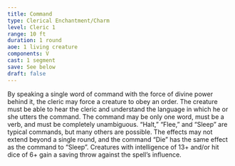 ```yaml
---
title: Command
type: Clerical Enchantment/Charm
level: Cleric 1
range: 10 ft
duration: 1 round
aoe: 1 living creature
components: V
cast: 1 segment
save: See below
draft: false
---
```


By speaking a single word of command with the force of divine power behind it, the cleric may force a creature to obey an order. The creature must be able to hear the cleric and understand the language in which he or she utters the command. The command may be only one word, must be a verb, and must be completely unambiguous. “Halt,” “Flee,” and “Sleep” are typical commands, but many others are possible. The effects may not extend beyond a single round, and the command “Die” has the same effect as the command to “Sleep”. Creatures with intelligence of 13+ and/or hit dice of 6+ gain a saving throw against the spell’s influence.
